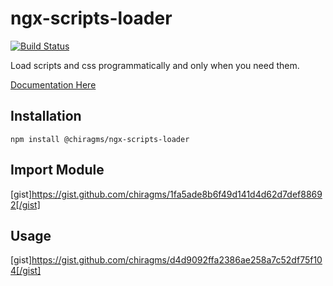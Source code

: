 # ngx-scripts-loader

[![Build Status](https://dev.azure.com/chiragms/ngxScriptsLoader/_apis/build/status/ngxScriptsLoader-CI?branchName=main)](https://dev.azure.com/chiragms/ngxScriptsLoader/_build/latest?definitionId=1&branchName=main)

Load scripts and css programmatically and only when you need them.  

[Documentation Here](https://ngxscriptsloader.chiragms.com/)

## Installation
`npm install @chiragms/ngx-scripts-loader`

## Import Module
[gist]https://gist.github.com/chiragms/1fa5ade8b6f49d141d4d62d7def88692[/gist]

## Usage
[gist]https://gist.github.com/chiragms/d4d9092ffa2386ae258a7c52df75f104[/gist]